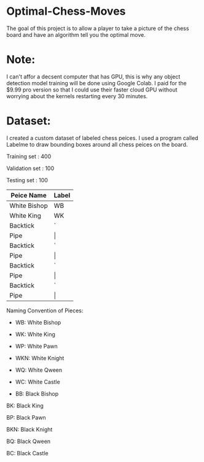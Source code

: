 # Optimal-Chess-Moves
The goal of this project is to allow a player to take a picture of the chess board and have an algorithm tell you the optimal move.


# Note:

I can't affor a decsent computer that has GPU, this is why any object detection model training will be done using Google Colab. I paid for the $9.99 pro version so that I could use their faster cloud GPU without worrying about the kernels restarting every 30 minutes. 

# Dataset:

I created a custom dataset of labeled chess peices. I used a program called Labelme to draw bounding boxes around all chess peices on the board. 

Training set   : 400

Validation set : 100

Testing set    : 100

| Peice Name     | Label |
| ---      | ---       |
| White Bishop | WB         |
| White King     | WK|        |
| Backtick | `         |
| Pipe     | \|        |
| Backtick | `         |
| Pipe     | \|        |
| Backtick | `         |
| Pipe     | \|        |
| Backtick | `         |
| Pipe     | \|        |

Naming Convention of Pieces: 

- WB: White Bishop

- WK: White King

- WP: White Pawn

- WKN: White Knight

- WQ: White Qween 

- WC: White Castle

- BB: Black Bishop

BK: Black King

BP: Black Pawn

BKN: Black Knight

BQ: Black Qween 

BC: Black Castle



